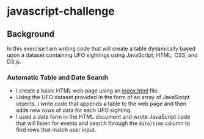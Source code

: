 # javascript-challenge



## Background

In this exercise I am writing code that will create a table dynamically based upon a dataset containing UFO sightings using JavaScript, HTML, CSS, and D3.js. 



### Automatic Table and Date Search

- I create a basic HTML web page using an [index.html](https://github.com/RutgersCodingBootcamp/RUT-JER-DATA-PT-10-2020-U-C/blob/main/02-Homework/14-Intro-To-JavaScript/Instructions/StarterCode/index.html) file.
- Using the UFO dataset provided in the form of an array of JavaScript  objects, I write code that appends a table to the web page and then adds new rows of data for each UFO sighting.
- I used a date form in the HTML document and wrote JavaScript code that will listen for events and search through the `date/time` column to find rows that match user input.